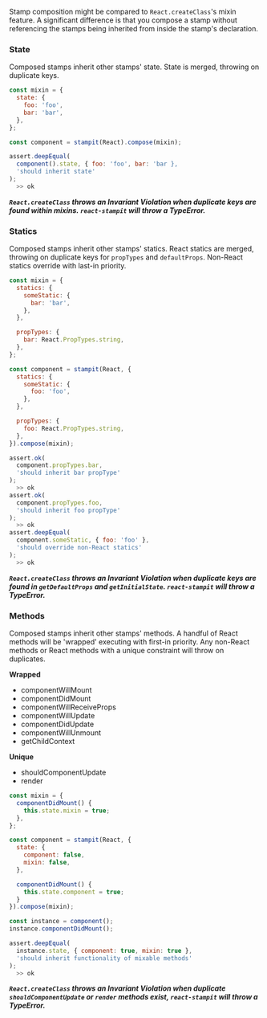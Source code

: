Stamp composition might be compared to `React.createClass`'s mixin feature. A significant difference is that you compose a stamp without referencing the stamps being inherited from inside the stamp's declaration.


### State
Composed stamps inherit other stamps' state. State is merged, throwing on duplicate keys.

```js
const mixin = {
  state: {
    foo: 'foo',
    bar: 'bar',
  },
};

const component = stampit(React).compose(mixin);
```

```js
assert.deepEqual(
  component().state, { foo: 'foo', bar: 'bar },
  'should inherit state'
);
  >> ok
```

__*`React.createClass` throws an Invariant Violation when duplicate keys are found within mixins. `react-stampit` will throw a TypeError.*__

### Statics
Composed stamps inherit other stamps' statics. React statics are merged, throwing on duplicate keys for `propTypes` and `defaultProps`. Non-React statics override with last-in priority.

```js
const mixin = {
  statics: {
    someStatic: {
      bar: 'bar',
    },
  },

  propTypes: {
    bar: React.PropTypes.string,
  },
};

const component = stampit(React, {
  statics: {
    someStatic: {
      foo: 'foo',
    },
  },

  propTypes: {
    foo: React.PropTypes.string,
  },
}).compose(mixin);
```

```js
assert.ok(
  component.propTypes.bar,
  'should inherit bar propType'
);
  >> ok
assert.ok(
  component.propTypes.foo,
  'should inherit foo propType'
);
  >> ok
assert.deepEqual(
  component.someStatic, { foo: 'foo' },
  'should override non-React statics'
);
  >> ok
```

__*`React.createClass` throws an Invariant Violation when duplicate keys are found in `getDefaultProps` and `getInitialState`. `react-stampit` will throw a TypeError.*__

### Methods
Composed stamps inherit other stamps' methods. A handful of React methods will be 'wrapped' executing with first-in priority. Any non-React methods or React methods with a unique constraint will throw on duplicates.

__Wrapped__

* componentWillMount
* componentDidMount
* componentWillReceiveProps
* componentWillUpdate
* componentDidUpdate
* componentWillUnmount
* getChildContext

__Unique__

* shouldComponentUpdate
* render

```js
const mixin = {
  componentDidMount() {
    this.state.mixin = true;
  },
};

const component = stampit(React, {
  state: {
    component: false,
    mixin: false,
  },

  componentDidMount() {
    this.state.component = true;
  }
}).compose(mixin);

const instance = component();
instance.componentDidMount();
```

```js
assert.deepEqual(
  instance.state, { component: true, mixin: true },
  'should inherit functionality of mixable methods'
);
  >> ok
```
__*`React.createClass` throws an Invariant Violation when duplicate `shouldComponentUpdate` or `render` methods exist, `react-stampit` will throw a TypeError.*__
